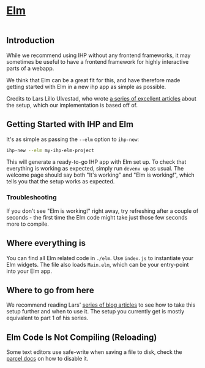 # [Elm](https://elm-lang.org/)

```toc

```

## Introduction

While we recommend using IHP without any frontend frameworks, it may sometimes be useful to have a frontend framework for highly interactive parts of a webapp.

We think that Elm can be a great fit for this, and have therefore made getting started with Elm in a new ihp app as simple as possible.

Credits to Lars Lillo Ulvestad, who wrote [a series of excellent articles](https://driftercode.com/blog/ihp-with-elm/) about the setup, which our implementation is based off of.

## Getting Started with IHP and Elm

It's as simple as passing the `--elm` option to `ihp-new`:

```bash
ihp-new --elm my-ihp-elm-project
```

This will generate a ready-to-go IHP app with Elm set up. To check that everything is working as expected, simply run `devenv up` as usual. The welcome page should say both "It's working" and "Elm is working!", which tells you that the setup works as expected.

### Troubleshooting

If you don't see "Elm is working!" right away, try refreshing after a couple of seconds - the first time the Elm code might take just those few seconds more to compile.

## Where everything is

You can find all Elm related code in `./elm`. Use `index.js` to instantiate your Elm widgets. The file also loads `Main.elm`, which can be your entry-point into your Elm app.

## Where to go from here

We recommend reading Lars' [series of blog articles](https://driftercode.com/blog/ihp-with-elm/) to see how to take this setup further and when to use it. The setup you currently get is mostly equivalent to part 1 of his series.

## Elm Code Is Not Compiling (Reloading)

Some text editors use safe-write when saving a file to disk, check the [parcel docs](https://parceljs.org/hmr.html#safe-write) on how to disable it.
